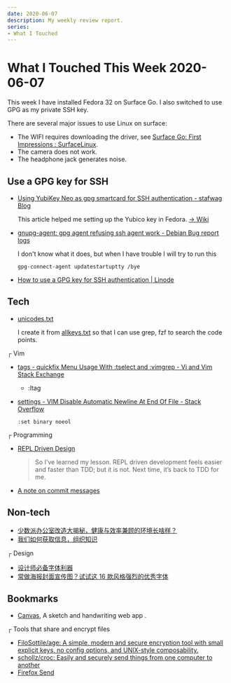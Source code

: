```yaml
---
date: 2020-06-07
description: My weekly review report.
series:
- What I Touched
---
```


# What I Touched This Week 2020-06-07

This week I have installed Fedora 32 on Surface Go. I also switched to use GPG as my private SSH key.

There are several major issues to use Linux on surface:

* The WIFI requires downloading the driver, see [Surface Go: First Impressions : SurfaceLinux](https://www.reddit.com/r/SurfaceLinux/comments/94hjxv/surface_go_first_impressions/).
* The camera does not work.
* The headphone jack generates noise.

<!--more-->

## Use a GPG key for SSH

* [Using YubiKey Neo as gpg smartcard for SSH authentication - stafwag Blog](https://stafwag.github.io/blog/blog/2015/06/16/using-yubikey-neo-as-gpg-smartcard-for-ssh-authentication/)

    This article helped me setting up the Yubico key in Fedora. [→ Wiki](ia-writer://open?path=/Locations/iCloud/§%20Tickler/Tickler-F/Fedora/Fedora%20Yubico/♯%20Fedora%20Yubico.md)

* [gnupg-agent: gpg agent refusing ssh agent work - Debian Bug report logs](https://bugs.debian.org/cgi-bin/bugreport.cgi?bug=835394)

    I don't know what it does, but when I have trouble I will try to run this

    ```
    gpg-connect-agent updatestartuptty /bye
    ```

* [How to use a GPG key for SSH authentication | Linode](https://www.linode.com/docs/security/authentication/gpg-key-for-ssh-authentication/)

## Tech

* [unicodes.txt](https://gist.github.com/f80a5f885946e10f3b42cc1e0392192b)

    I create it from [allkeys.txt](http://www.unicode.org/Public/UCA/12.0.0/allkeys.txt) so that I can use grep, fzf to search the code points.

┌ Vim

* [tags - quickfix Menu Usage With :tselect and :vimgrep - Vi and Vim Stack Exchange](https://vi.stackexchange.com/questions/21758/quickfix-menu-usage-with-tselect-and-vimgrep)

    * :ltag

* [settings - VIM Disable Automatic Newline At End Of File - Stack Overflow](http://stackoverflow.com/questions/1050640/vim-disable-automatic-newline-at-end-of-file)

    ```
    :set binary noeol
    ```

┌ Programming

* [REPL Driven Design](http://blog.cleancoder.com/uncle-bob/2020/05/27/ReplDrivenDesign.html)

    > So I’ve learned my lesson. REPL driven development feels easier and faster than TDD; but it is not. Next time, it’s back to TDD for me.

* [A note on commit messages](https://bitcrowd.dev/a-note-on-commit-messages)

## Non-tech

* [少数派办公室改造大揭秘，健康与效率兼顾的环境长啥样？](https://sspai.com/post/60762)
* [我们如何获取信息，组织知识](https://mp.weixin.qq.com/s/0tLF_cTbLGgQr1_-kNPFXg)

┌ Design

* [设计师必备字体利器](https://www.hellofont.cn/home)
* [常做海报封面宣传图？试试这 16 款风格强烈的优秀字体](https://sspai.com/post/60768)

## Bookmarks

* [Canvas](https://canvas.apps.chrome), A sketch and handwriting web app .

┌ Tools that share and encrypt files

* [FiloSottile/age: A simple, modern and secure encryption tool with small explicit keys, no config options, and UNIX-style composability.](https://github.com/FiloSottile/age)
* [schollz/croc: Easily and securely send things from one computer to another](https://github.com/schollz/croc)
* [Firefox Send](https://send.firefox.com/)
